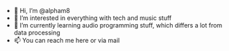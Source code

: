- 👋 Hi, I’m @alpham8
- 👀 I’m interested in everything with tech and music stuff
- 🌱 I’m currently learning audio programming stuff, which differs a lot from data processing
- 📫 You can reach me here or via mail

<!---
alpham8/alpham8 is a ✨ special ✨ repository because its `README.md` (this file) appears on your GitHub profile.
You can click the Preview link to take a look at your changes.
--->
